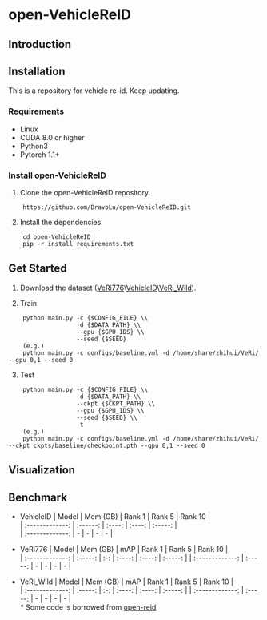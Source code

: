 # open-VehicleReID 

## Introduction 

## Installation

This is a repository for vehicle re-id. Keep updating.

### Requirements
* Linux
* CUDA 8.0 or higher 
* Python3
* Pytorch 1.1+

### Install open-VehicleReID
1. Clone the open-VehicleReID repository.
```shell
    https://github.com/BravoLu/open-VehicleReID.git
```

2. Install the dependencies. 
```shell
    cd open-VehicleReID 
    pip -r install requirements.txt 
```

## Get Started

1. Download the dataset ([VeRi776](https://vehiclereid.github.io/VeRi/)\\[VehicleID](https://www.pkuml.org/resources/pku-vehicleid.html)\\[VeRi_Wild](https://github.com/PKU-IMRE/VERI-Wild)).

2. Train
```shell
    python main.py -c {$CONFIG_FILE} \\
                   -d {$DATA_PATH} \\
                   --gpu {$GPU_IDS} \\
                   --seed {$SEED} 
    (e.g.)
    python main.py -c configs/baseline.yml -d /home/share/zhihui/VeRi/ --gpu 0,1 --seed 0 
```

3. Test 
```shell 
    python main.py -c {$CONFIG_FILE} \\
                   -d {$DATA_PATH} \\
                   --ckpt {$CKPT_PATH} \\
                   --gpu {$GPU_IDS} \\
                   --seed {$SEED} \\
                   -t 
    (e.g.)
    python main.py -c configs/baseline.yml -d /home/share/zhihui/VeRi/ --ckpt ckpts/baseline/checkpoint.pth --gpu 0,1 --seed 0
```
## Visualization 


## Benchmark
* VehicleID
|    Model        | Mem (GB) | Rank 1 | Rank 5 | Rank 10 |                                                                                                                 
| :-------------: | :------: | :----: | :----: | :-----: |   
| :-------------: |    -     |    -   |   -    |    -    |   

* VeRi776
|    Model        | Mem (GB) | mAP | Rank 1 | Rank 5 | Rank 10 |                                                                                                                 
| :-------------: | :-----:  | :-: | :----: | :----: | :-----: | 
| :-------------: | :-----:  |  -  |    -   |   -    |    -    |  


* VeRi_Wild
|    Model        | Mem (GB) | mAP | Rank 1 | Rank 5 | Rank 10 |                                                                                                                 
| :-------------: | :-----:  | :-: | :----: | :----: | :-----: | 
| :-------------: | :-----:  |  -  |    -   |   -    |    -    |  
\* Some code is borrowed from [open-reid](https://github.com/Cysu/open-reid)